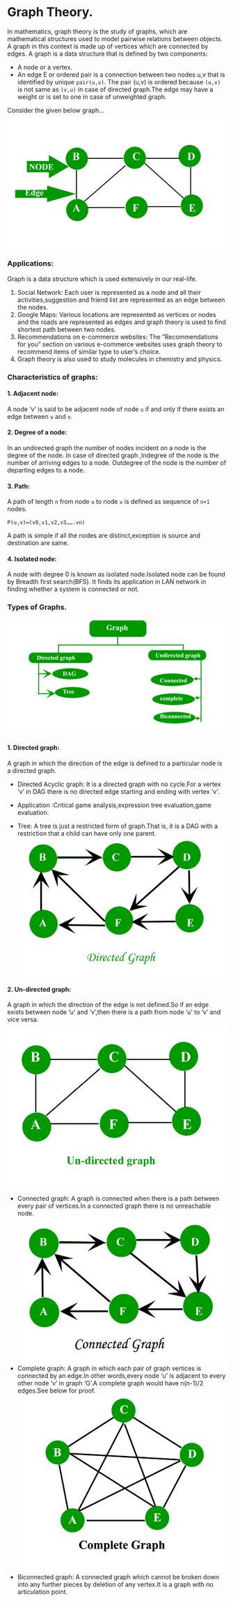 # Graph Theory.

In mathematics, graph theory is the study of graphs, which are mathematical structures used to model pairwise relations between objects. A graph in this context is made up of vertices which are connected by edges.
A graph is a data structure that is defined by two components:
* A node or a vertex.
* An edge E or ordered pair is a connection between two nodes u,v that is identified by unique ```pair(u,v)```. The pair (u,v) is ordered because ```(u,v)``` is not same as ```(v,u)``` in case of directed graph.The edge may have a weight or is set to one in case of unweighted graph.

Consider the given below graph...
![GraphAlgorithm](graph.jpg)

### Applications:
Graph is a data structure which is used extensively in our real-life.

1. Social Network: Each user is represented as a node and all their activities,suggestion and friend list are represented as an edge between the nodes.
2. Google Maps: Various locations are represented as vertices or nodes and the roads are represented as edges and graph theory is used to find shortest path between two nodes.
3. Recommendations on e-commerce websites: The “Recommendations for you” section on various e-commerce websites uses graph theory to recommend items of similar type to user’s choice.
4. Graph theory is also used to study molecules in chemistry and physics.

### Characteristics of graphs:
#### 1. Adjacent node: 
A node ‘v’ is said to be adjacent node of node ```u``` if and only if there exists an edge between ```u``` and ```v```.
#### 2. Degree of a node: 
In an undirected graph the number of nodes incident on a node is the degree of the node. In case of directed graph ,Indegree of the node is the number of arriving edges to a node. Outdegree of the node is the number of departing edges to a node.

#### 3. Path: 
A path of length ```n``` from node ```u``` to node ```v``` is defined as sequence of ```n+1``` nodes.
```
P(u,v)=(v0,v1,v2,v3…….vn)
```
A path is simple if all the nodes are distinct,exception is source and destination are same.

#### 4. Isolated node: 
A node with degree 0 is known as isolated node.Isolated node can be found by Breadth first search(BFS). It finds its application in LAN network in finding whether a system is connected or not.

### Types of Graphs.

![GraphAlgorithm](types_of_graphs.jpg)

#### 1. Directed graph:
A graph in which the direction of the edge is defined to a particular node is a directed graph. 
* Directed Acyclic graph: It is a directed graph with no cycle.For a vertex ‘v’ in DAG there is no directed edge starting and ending with vertex ‘v’.
- Application :Critical game analysis,expression tree evaluation,game evaluation.
* Tree: A tree is just a restricted form of graph.That is, it is a DAG with a restriction that a child can have only one parent.
![GraphAlgorithm](directedgraph.jpg)

#### 2. Un-directed graph:
A graph in which the direction of the edge is not defined.So if an edge exists between node ‘u’ and ‘v’,then there is a path from node ‘u’ to ‘v’ and vice versa.

![GraphAlgorithm](undirectedgraph.jpg)

* Connected graph: A graph is connected when there is a path between every pair of vertices.In a connected graph there is no unreachable node.
![GraphAlgorithm](connectedgraph.jpg)
* Complete graph: A graph in which each pair of graph vertices is connected by an edge.In other words,every node ‘u’ is adjacent to every other node ‘v’ in graph ‘G’.A complete graph would have n(n-1)/2 edges.See below for proof.
![GraphAlgorithm](completegraph.jpg)
* Biconnected graph: A connected graph which cannot be broken down into any further pieces by deletion of any vertex.It is a graph with no articulation point.
